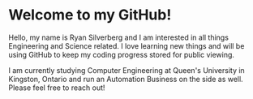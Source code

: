 # Welcome to my GitHub!
Hello, my name is Ryan Silverberg and I am interested in all things Engineering and Science related.
I love learning new things and will be using GitHub to keep my coding progress stored for public viewing.

I am currently studying Computer Engineering at Queen's University in Kingston, Ontario and run an Automation Business on the side as well.
Please feel free to reach out!
